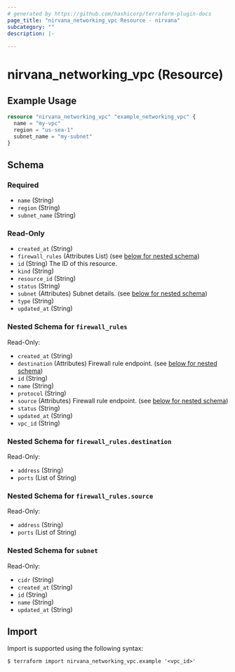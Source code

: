 ```yaml
---
# generated by https://github.com/hashicorp/terraform-plugin-docs
page_title: "nirvana_networking_vpc Resource - nirvana"
subcategory: ""
description: |-
  
---
```


# nirvana_networking_vpc (Resource)



## Example Usage

```terraform
resource "nirvana_networking_vpc" "example_networking_vpc" {
  name = "my-vpc"
  region = "us-sea-1"
  subnet_name = "my-subnet"
}
```

<!-- schema generated by tfplugindocs -->
## Schema

### Required

- `name` (String)
- `region` (String)
- `subnet_name` (String)

### Read-Only

- `created_at` (String)
- `firewall_rules` (Attributes List) (see [below for nested schema](#nestedatt--firewall_rules))
- `id` (String) The ID of this resource.
- `kind` (String)
- `resource_id` (String)
- `status` (String)
- `subnet` (Attributes) Subnet details. (see [below for nested schema](#nestedatt--subnet))
- `type` (String)
- `updated_at` (String)

<a id="nestedatt--firewall_rules"></a>
### Nested Schema for `firewall_rules`

Read-Only:

- `created_at` (String)
- `destination` (Attributes) Firewall rule endpoint. (see [below for nested schema](#nestedatt--firewall_rules--destination))
- `id` (String)
- `name` (String)
- `protocol` (String)
- `source` (Attributes) Firewall rule endpoint. (see [below for nested schema](#nestedatt--firewall_rules--source))
- `status` (String)
- `updated_at` (String)
- `vpc_id` (String)

<a id="nestedatt--firewall_rules--destination"></a>
### Nested Schema for `firewall_rules.destination`

Read-Only:

- `address` (String)
- `ports` (List of String)


<a id="nestedatt--firewall_rules--source"></a>
### Nested Schema for `firewall_rules.source`

Read-Only:

- `address` (String)
- `ports` (List of String)



<a id="nestedatt--subnet"></a>
### Nested Schema for `subnet`

Read-Only:

- `cidr` (String)
- `created_at` (String)
- `id` (String)
- `name` (String)
- `updated_at` (String)

## Import

Import is supported using the following syntax:

```shell
$ terraform import nirvana_networking_vpc.example '<vpc_id>'
```
